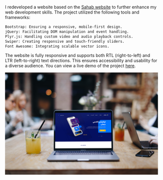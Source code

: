 I redeveloped a website based on the [Sahab website](https://www.sahab.ir/) to further enhance my web development skills. The project utilized the following tools and frameworks:

    Bootstrap: Ensuring a responsive, mobile-first design.
    jQuery: Facilitating DOM manipulation and event handling.
    Plyr.js: Handling custom video and audio playback controls.
    Swiper: Creating responsive and touch-friendly sliders.
    Font Awesome: Integrating scalable vector icons.


The website is fully responsive and supports both RTL (right-to-left) and LTR (left-to-right) text directions. This ensures accessibility and usability for a diverse audience. You can view a live demo of the project [here](https://parvin-noori.github.io/sahab).

![desktop Demo](https://github.com/parvin-noori/sahab/blob/master/mockuuups-front-view-mockup-of-macbook-pro-in-the-coffee.jpeg)
